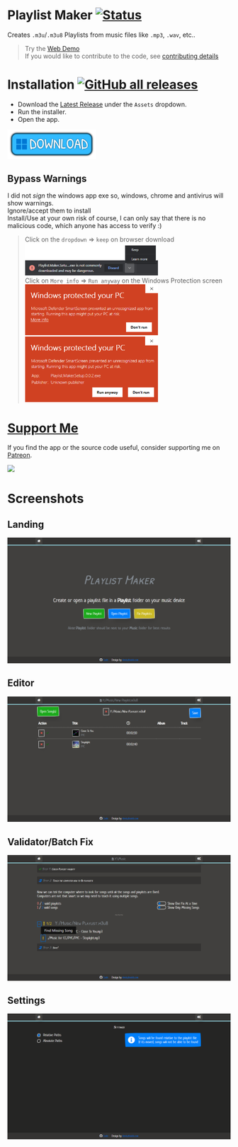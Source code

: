 # Playlist Maker [![Status](https://github.com/deniszholob/playlist-maker/actions/workflows/main.yml/badge.svg)](https://github.com/deniszholob/playlist-maker/actions/workflows/main.yml)
Creates `.m3u`/`.m3u8` Playlists from music files like `.mp3`, `.wav`, etc..

> Try the [Web Demo](https://deniszholob.github.io/playlist-maker/)<br>
> If you would like to contribute to the code, see [contributing details](CONTRIBUTING.md)



# Installation [![GitHub all releases](https://img.shields.io/github/downloads/deniszholob/playlist-maker/total)](https://github.com/deniszholob/playlist-maker/releases/latest)
* Download the [Latest Release](https://github.com/deniszholob/playlist-maker/releases/latest) under the `Assets` dropdown.
* Run the installer.
* Open the app.

[<img src="screenshots/playlist-maker-download.png" width="200" />](https://github.com/deniszholob/playlist-maker/releases/latest)


## Bypass Warnings
I did not *sign* the windows app exe so, windows, chrome and antivirus will show warnings.  
Ignore/accept them to install  
Install/Use at your own risk of course, I can only say that there is no malicious code, which anyone has access to verify :)

> Click on the `dropdown` => `keep` on browser download  
> <img src="screenshots/download-warning.png" width="300" />  
> Click on `More info` => `Run anyway` on the Windows Protection screen  
> <img src="screenshots/windows-warning-info.png" width="300" />
> <img src="screenshots/windows-warning.png" width="300" />  



# [Support Me](https://www.patreon.com/deniszholob)
If you find the app or the source code useful, consider supporting me on [Patreon](https://www.patreon.com/deniszholob).

[<img src="https://c5.patreon.com/external/logo/downloads_wordmark_white_on_coral.png" width="260" />](https://www.patreon.com/deniszholob)



# Screenshots
## Landing
![Playlist Maker Landing](screenshots/playlist-maker-landing-view.png)
## Editor
![Playlist Maker Editor](screenshots/playlist-maker-editor-view.png)
## Validator/Batch Fix
![Playlist Maker Validator](screenshots/playlist-maker-validator-view.png)
## Settings
![Playlist Maker Editor](screenshots/playlist-maker-settings-view.png)
